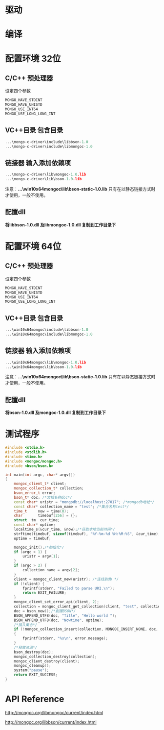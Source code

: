 # 驱动

# 编译

# 配置环境 32位

## C/C++ 预处理器

设定四个参数

```cpp
MONGO_HAVE_STDINT
MONGO_HAVE_UNISTD
MONGO_USE_INT64
MONGO_USE_LONG_LONG_INT
```

## VC++目录 包含目录

```cpp
...\mongo-c-driver\include\libbson-1.0
...\mongo-c-driver\include\libmongoc-1.0
```

## 链接器 输入添加依赖项

```cpp
...\mongo-c-driver\lib\mongoc-1.0.lib
...\mongo-c-driver\lib\bson-1.0.lib
```

注意：**...\win10x64mongoc\lib\bson-static-1.0.lib**  只有在以静态链接方式时才使用，一般不使用。

## 配置dll

**将libbson-1.0.dll 及libmongoc-1.0.dll 复制到工作目录下**

# 配置环境 64位

## C/C++ 预处理器

设定四个参数

```cpp
MONGO_HAVE_STDINT
MONGO_HAVE_UNISTD
MONGO_USE_INT64
MONGO_USE_LONG_LONG_INT
```

## VC++目录 包含目录

```cpp
...\win10x64mongoc\include\libbson-1.0
...\win10x64mongoc\include\libmongoc-1.0
```

## 链接器 输入添加依赖项

```cpp
...\win10x64mongoc\lib\mongoc-1.0.lib
...\win10x64mongoc\lib\bson-1.0.lib
```

注意：**...\win10x64mongoc\lib\bson-static-1.0.lib**  只有在以静态链接方式时才使用，一般不使用。

## 配置dll

**将bson-1.0.dll 及mongoc-1.0.dll 复制到工作目录下**

# 测试程序

```cpp
#include <stdio.h>
#include <stdlib.h>
#include <time.h>
#include <mongoc/mongoc.h>
#include <bson/bson.h>

int main(int argc, char* argv[])
{
    mongoc_client_t* client;
    mongoc_collection_t* collection;
    bson_error_t error;
    bson_t* doc; /*文档名称doc*/
    const char* uristr = "mongodb://localhost:27017"; /*mongodb地址*/
    const char* collection_name = "test"; /*集合名称test*/
    time_t     now = time(0);
    char       timebuf[256] = {};
    struct  tm  cur_time;
    const char* optime;
    localtime_s(&cur_time, &now);/*获取本地当前时间*/
    strftime(timebuf, sizeof(timebuf), "%Y-%m-%d %H:%M:%S", &cur_time);/*格式化时间*/
    optime = timebuf;

    mongoc_init();/*初始化*/
    if (argc > 1) {
        uristr = argv[1];
    }
    if (argc > 2) {
        collection_name = argv[2];
    }
    client = mongoc_client_new(uristr); /*连线到db */
    if (!client) {
        fprintf(stderr, "Failed to parse URI.\n");
        return EXIT_FAILURE;
    }
    mongoc_client_set_error_api(client, 2);
    collection = mongoc_client_get_collection(client, "test", collection_name);/*获取集合*/
    doc = bson_new();/*創建BSON*/
    BSON_APPEND_UTF8(doc, "Title", "Hello world ");
    BSON_APPEND_UTF8(doc, "Nowtime", optime);
    /*插入集合*/
    if (!mongoc_collection_insert(collection, MONGOC_INSERT_NONE, doc, NULL, &error))
    {
        fprintf(stderr, "%s\n", error.message);
    }
    /*释放资源*/
    bson_destroy(doc);
    mongoc_collection_destroy(collection);
    mongoc_client_destroy(client);
    mongoc_cleanup();
    system("pause");
    return EXIT_SUCCESS;
}
```

# API Reference

http://mongoc.org/libmongoc/current/index.html

http://mongoc.org/libbson/current/index.html